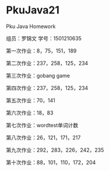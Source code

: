 # PkuJava21
Pku Java Homework
<html>
<p>组员：罗锦文  学号：1501210635</p>
<p>第一次作业：8，75，151，189</p>
<p>第二次作业：237，258，125，234</p>
<p>第三次作业：gobang game </p>
<p>第四次作业：237，258，125，234</p>
<p>第五次作业：70，141</p>
<p>第六次作业：18，83</p>
<p>第七次作业：wordtest单词计数</p>
<p>第八次作业：26，121，171，217</p>
<p>第九次作业：292，283，226，242，235</p>
<p>第十次作业：88，101，110，172，204</p>
</html>
